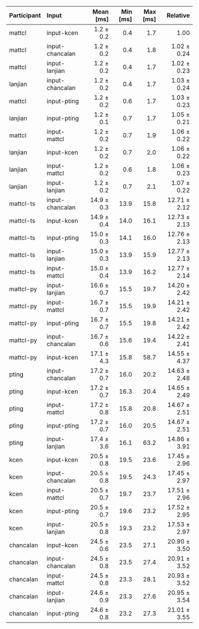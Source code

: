 | Participant | Input | Mean [ms] | Min [ms] | Max [ms] | Relative |
|:---|:---|---:|---:|---:|---:|
| mattcl | input-kcen | 1.2 ± 0.2 | 0.4 | 1.7 | 1.00 |
| mattcl | input-chancalan | 1.2 ± 0.2 | 0.4 | 1.8 | 1.02 ± 0.24 |
| mattcl | input-lanjian | 1.2 ± 0.2 | 0.4 | 1.7 | 1.02 ± 0.23 |
| lanjian | input-chancalan | 1.2 ± 0.2 | 0.4 | 1.7 | 1.03 ± 0.24 |
| mattcl | input-pting | 1.2 ± 0.2 | 0.6 | 1.7 | 1.03 ± 0.23 |
| lanjian | input-pting | 1.2 ± 0.1 | 0.7 | 1.7 | 1.05 ± 0.21 |
| mattcl | input-mattcl | 1.2 ± 0.2 | 0.7 | 1.9 | 1.06 ± 0.22 |
| lanjian | input-kcen | 1.2 ± 0.2 | 0.7 | 2.0 | 1.06 ± 0.22 |
| lanjian | input-mattcl | 1.2 ± 0.2 | 0.6 | 1.8 | 1.06 ± 0.23 |
| lanjian | input-lanjian | 1.2 ± 0.2 | 0.7 | 2.1 | 1.07 ± 0.22 |
| mattcl-ts | input-chancalan | 14.9 ± 0.3 | 13.9 | 15.8 | 12.71 ± 2.12 |
| mattcl-ts | input-kcen | 14.9 ± 0.4 | 14.0 | 16.1 | 12.73 ± 2.13 |
| mattcl-ts | input-pting | 15.0 ± 0.3 | 14.1 | 16.0 | 12.76 ± 2.13 |
| mattcl-ts | input-lanjian | 15.0 ± 0.3 | 13.9 | 15.9 | 12.77 ± 2.13 |
| mattcl-ts | input-mattcl | 15.0 ± 0.4 | 13.9 | 16.2 | 12.77 ± 2.14 |
| mattcl-py | input-lanjian | 16.6 ± 0.7 | 15.5 | 19.7 | 14.20 ± 2.42 |
| mattcl-py | input-mattcl | 16.7 ± 0.7 | 15.5 | 19.9 | 14.21 ± 2.42 |
| mattcl-py | input-pting | 16.7 ± 0.7 | 15.5 | 19.8 | 14.21 ± 2.42 |
| mattcl-py | input-chancalan | 16.7 ± 0.6 | 15.6 | 19.4 | 14.22 ± 2.41 |
| mattcl-py | input-kcen | 17.1 ± 4.3 | 15.8 | 58.7 | 14.55 ± 4.37 |
| pting | input-chancalan | 17.2 ± 0.7 | 16.0 | 20.2 | 14.63 ± 2.48 |
| pting | input-kcen | 17.2 ± 0.7 | 16.3 | 20.4 | 14.65 ± 2.49 |
| pting | input-mattcl | 17.2 ± 0.8 | 15.8 | 20.8 | 14.67 ± 2.51 |
| pting | input-pting | 17.2 ± 0.7 | 16.0 | 20.5 | 14.67 ± 2.51 |
| pting | input-lanjian | 17.4 ± 3.6 | 16.1 | 63.2 | 14.86 ± 3.91 |
| kcen | input-kcen | 20.5 ± 0.8 | 19.5 | 23.6 | 17.45 ± 2.96 |
| kcen | input-chancalan | 20.5 ± 0.8 | 19.5 | 24.3 | 17.45 ± 2.97 |
| kcen | input-mattcl | 20.5 ± 0.7 | 19.7 | 23.7 | 17.51 ± 2.96 |
| kcen | input-pting | 20.5 ± 0.7 | 19.6 | 23.2 | 17.52 ± 2.95 |
| kcen | input-lanjian | 20.5 ± 0.8 | 19.3 | 23.2 | 17.53 ± 2.97 |
| chancalan | input-kcen | 24.5 ± 0.6 | 23.5 | 27.1 | 20.90 ± 3.50 |
| chancalan | input-chancalan | 24.5 ± 0.8 | 23.5 | 27.4 | 20.91 ± 3.52 |
| chancalan | input-mattcl | 24.5 ± 0.8 | 23.3 | 28.1 | 20.93 ± 3.52 |
| chancalan | input-lanjian | 24.6 ± 0.9 | 23.3 | 27.6 | 20.95 ± 3.54 |
| chancalan | input-pting | 24.6 ± 0.8 | 23.2 | 27.3 | 21.01 ± 3.55 |
